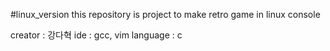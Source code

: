 #linux_version
this repository is project to make retro game in linux console

creator : 강다혁
ide : gcc, vim
language : c
